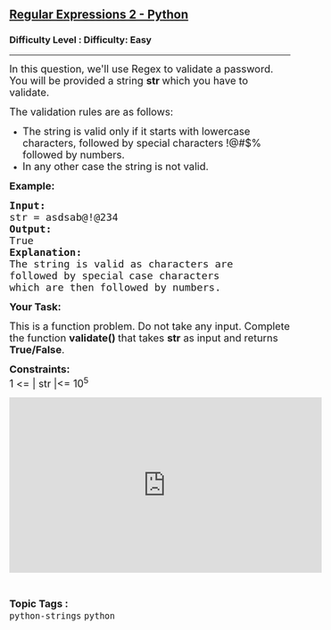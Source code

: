 <h2><a href="https://www.geeksforgeeks.org/problems/regular-expressions-2-python/1?page=1&category=python&sortBy=latest">Regular Expressions 2 - Python</a></h2><h3>Difficulty Level : Difficulty: Easy</h3><hr><div class="problems_problem_content__Xm_eO"><p><span style="font-size:18px">In this question, we'll use Regex to validate a password. You will be provided a string <strong>str </strong>which you have to validate.</span></p>

<p><span style="font-size:18px">The validation rules are as follows:</span></p>

<ul>
	<li><span style="font-size:18px">The string is valid only if it starts with lowercase characters, followed by special characters !@#$% followed by numbers.</span></li>
	<li><span style="font-size:18px">In any other case the string is not valid.</span></li>
</ul>

<p><span style="font-size:18px"><strong>Example:</strong></span><span style="font-size:18px"> </span></p>

<pre><span style="font-size:18px"><strong>Input:</strong> </span>
<span style="font-size:18px">str = asdsab@!@234</span>
<span style="font-size:18px"><strong>Output:</strong> </span>
<span style="font-size:18px">True</span>
<strong><span style="font-size:18px">Explanation: </span></strong>
<span style="font-size:18px">The string is valid as characters are
followed by special</span> <span style="font-size:18px">case characters 
which are then followed by numbers.</span></pre>

<p><span style="font-size:18px"><strong>Your Task:</strong></span></p>

<p><span style="font-size:18px">This is a function problem. Do not take any input. Complete the function <strong>validate()&nbsp;</strong>that takes <strong>str</strong> as input and returns <strong>True/False</strong>.</span></p>

<p><span style="font-size:18px"><strong>Constraints:</strong><br>
1 &lt;= | str |&lt;= 10<sup>5</sup></span></p>

<p><iframe frameborder="0" height="315" src="https://www.youtube.com/embed/JKNLy55G2z0" width="560"></iframe></p>
</div><br><p><span style=font-size:18px><strong>Topic Tags : </strong><br><code>python-strings</code>&nbsp;<code>python</code>&nbsp;